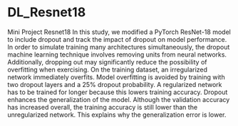 # DL_Resnet18
Mini Project Resnet18
In this study, we modified a PyTorch ResNet-18 model to include dropout and track the impact of dropout on model performance. In order to simulate training many architectures simultaneously, the dropout machine learning technique involves removing units from neural networks. Additionally, dropping out may significantly reduce the possibility of overfitting when exercising. On the training dataset, an irregularized network immediately overfits. Model overfitting is avoided by training with two dropout layers and a 25% dropout probability. A regularized network has to be trained for longer because this lowers training accuracy. Dropout enhances the generalization of the model. Although the validation accuracy has increased overall, the training accuracy is still lower than the unregularized network. This explains why the generalization error is lower.
